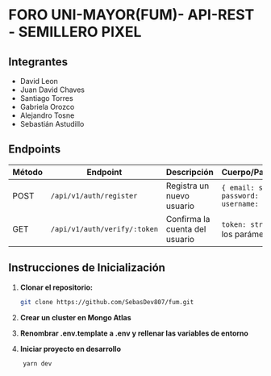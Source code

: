 # FORO UNI-MAYOR(FUM)- API-REST - SEMILLERO PIXEL

## Integrantes
- David Leon
- Juan David Chaves
- Santiago Torres
- Gabriela Orozco
- Alejandro Tosne
- Sebastián Astudillo

## Endpoints

| Método | Endpoint                     | Descripción                        | Cuerpo/Parámetros                    |
|--------|------------------------------|------------------------------------|--------------------------------------|
| POST   | `/api/v1/auth/register`              | Registra un nuevo usuario          | `{ email: string, password: string, username: string }` |
| GET    | `/api/v1/auth/verify/:token`        | Confirma la cuenta del usuario     | `token: string` en los parámetros    |

## Instrucciones de Inicialización

1. **Clonar el repositorio:**
   ```bash
   git clone https://github.com/SebasDev807/fum.git


2. **Crear un cluster en Mongo Atlas**

3. **Renombrar .env.template a .env y rellenar las variables de entorno**
 
4. **Iniciar proyecto en desarrollo**
```bash
    yarn dev

